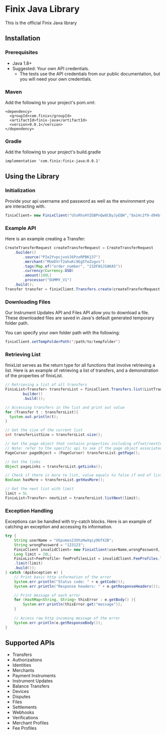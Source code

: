 # Finix Java Library

This is the official Finix Java library

## Installation
### Prerequisites
- Java 1.8+
- Suggested: Your own API credentials.
    - The tests use the API credentials from our public documentation, but you will need your own credentials.

### Maven

Add the following to your project's pom.xml:
```
<dependency>
  <groupId>com.finix</groupId>
  <artifactId>finix-java</artifactId>
  <version>0.0.1</version>
</dependency>
```

### Gradle

Add the following to your project's build.gradle
```
implementation 'com.finix:finix-java:0.0.1'
```

## Using the Library
### Initialization
Provide your api username and password as well as the environment you are interacting with.
```java
finixClient= new FinixClient("USsRhsHYZGBPnQw8CByJyEQW","8a14c2f9-d94b-4c72-8f5c-a62908e5b30e", Environment.SANDBOX);
```

### Example API
Here is an example creating a Transfer:
```java 
CreateTransferRequest createTransferRequest = CreateTransferRequest
    .builder()
        .source("PIe2YvpcjvoVJ6PzoRPBK137")
        .merchant("MUeDVrf2ahuKc9Eg5TeZugvs")
        .tags(Map.of("order_number", "21DFASJSAKAS"))
        .currency(Currency.USD)
        .amount(100L)
        .processor("DUMMY_V1")
    .build();
Transfer transfer = finixClient.Transfers.create(createTransferRequest);
```

### Downloading Files
Our Instrument Updates API and Files API allow you to download a file. These downloaded files are saved in Java's default generated temporary folder path.

You can specify your own folder path with the following:

```java 
finixClient.setTempFolderPath('/path/to/tempfolder')
```

### Retrieving List 
finixList serves as the return type for all functions that involve retrieving a list. Here is an example of retrieving a list of transfers, and a demonstration of the properties of finixList.

```java 
// Retrieving a list of all transfers 
FinixList<Transfer> transfersList = finixClient.Transfers.list(ListTransfersQueryParams.
        builder()
        .build());

// Accessing transfers in the list and print out value
for (Transfer t : transfersList){
  System.out.println(t);
}

// Get the size of the current list
int transferListSize = transfersList.size();

// Get the page object that contains properties including offset/nextCursor, limit.
// Note: refer to the specific api to see if the page object associated is of type pageCursor or pageOffset
PageCursor pageObject = (PageCursor) transfersList.getPage();

// Get the links 
Object pageLinks = transfersList.getLinks();

// Check if there is more to list, value equals to false if end of list has been reached 
Boolean hasMore = transfersList.getHasMore();

// Get the next list with limit 
limit = 5L
FinixList<Transfer> nextList = transfersList.listNext(limit);
```

### Exception Handling
Exceptions can be handled with try-catch blocks. Here is an example of catching an exception and accessing its information.

```java 
try {
    String userName = "USpumes23XhzHwXqiy9bfX2B";
    String wrongPassword = "123123";
    FinixClient invalidClient= new FinixClient(userName,wrongPassword, Environment.SANDBOX);
    Long limit = 20L;
    FinixList<FeeProfile> feeProfilesList = invalidClient.FeeProfiles.list(ListFeeProfilesQueryParams.builder()
    .limit(limit)
    .build());
} catch (ApiException e) {
    // Print basic http information of the error
    System.err.println("Status code: " + e.getCode());
    System.err.println("Response headers: " + e.getResponseHeaders());

    // Print message of each error 
    for (HashMap<String, String> thisError : e.getBody() ){
        System.err.println(thisError.get("message"));
    }
        
    // Access raw http incoming message of the error 
    System.err.println(e.getResponseBody());
}

```

## Supported APIs
- Transfers
- Authorizaitons
- Identities
- Merchants
- Payment Instruments
- Instrument Updates
- Balance Transfers
- Devices
- Disputes
- Files
- Settlements
- Webhooks
- Verifications
- Merchant Profiles
- Fee Profiles
